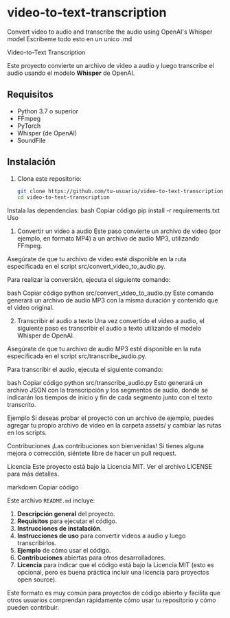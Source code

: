 # video-to-text-transcription
Convert video to audio and transcribe the audio using OpenAI's Whisper model
Escribeme todo esto en un unico .md

 Video-to-Text Transcription

Este proyecto convierte un archivo de video a audio y luego transcribe el audio usando el modelo **Whisper** de OpenAI.

## Requisitos

- Python 3.7 o superior
- FFmpeg
- PyTorch
- Whisper (de OpenAI)
- SoundFile

## Instalación

1. Clona este repositorio:
   ```bash
   git clone https://github.com/tu-usuario/video-to-text-transcription.git
   cd video-to-text-transcription
Instala las dependencias:
bash
Copiar código
pip install -r requirements.txt
Uso
1. Convertir un video a audio
Este paso convierte un archivo de video (por ejemplo, en formato MP4) a un archivo de audio MP3, utilizando FFmpeg.

Asegúrate de que tu archivo de video esté disponible en la ruta especificada en el script src/convert_video_to_audio.py.

Para realizar la conversión, ejecuta el siguiente comando:

bash
Copiar código
python src/convert_video_to_audio.py
Este comando generará un archivo de audio MP3 con la misma duración y contenido que el video original.

2. Transcribir el audio a texto
Una vez convertido el video a audio, el siguiente paso es transcribir el audio a texto utilizando el modelo Whisper de OpenAI.

Asegúrate de que tu archivo de audio MP3 esté disponible en la ruta especificada en el script src/transcribe_audio.py.

Para transcribir el audio, ejecuta el siguiente comando:

bash
Copiar código
python src/transcribe_audio.py
Esto generará un archivo JSON con la transcripción y los segmentos de audio, donde se indicarán los tiempos de inicio y fin de cada segmento junto con el texto transcrito.

Ejemplo
Si deseas probar el proyecto con un archivo de ejemplo, puedes agregar tu propio archivo de video en la carpeta assets/ y cambiar las rutas en los scripts.

Contribuciones
¡Las contribuciones son bienvenidas! Si tienes alguna mejora o corrección, siéntete libre de hacer un pull request.

Licencia
Este proyecto está bajo la Licencia MIT. Ver el archivo LICENSE para más detalles.

markdown
Copiar código

Este archivo `README.md` incluye:

1. **Descripción general** del proyecto.
2. **Requisitos** para ejecutar el código.
3. **Instrucciones de instalación**.
4. **Instrucciones de uso** para convertir videos a audio y luego transcribirlos.
5. **Ejemplo** de cómo usar el código.
6. **Contribuciones** abiertas para otros desarrolladores.
7. **Licencia** para indicar que el código está bajo la Licencia MIT (esto es opcional, pero es buena práctica incluir una licencia para proyectos open source).

Este formato es muy común para proyectos de código abierto y facilita que otros usuarios comprendan rápidamente cómo usar tu repositorio y cómo pueden contribuir.
